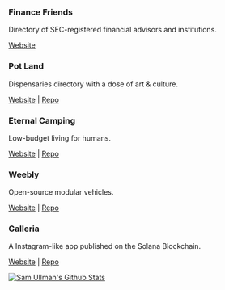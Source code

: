 

### Finance Friends
Directory of SEC-registered financial advisors and institutions. 

[Website](https://financefriends.org/)



### Pot Land
Dispensaries directory with a dose of art & culture. 

[Website](https://pot.land) | [Repo](https://github.com/samullman/potland)


### Eternal Camping
Low-budget living for humans. 

[Website](https://weebly.vercel.app) | [Repo](https://github.com/samullman/weebly)

### Weebly
Open-source modular vehicles. 

[Website](https://weebly.vercel.app) | [Repo](https://github.com/samullman/weebly)


### Galleria
A Instagram-like app published on the Solana Blockchain. 

[Website](https://galleria-kappa.vercel.app) | [Repo](https://github.com/samullman/galleria)


[![Sam Ullman's Github Stats](https://github-readme-stats.vercel.app/api?username=samullman)](https://github.com/samullman)


<!--
**samullman/samullman** is a ✨ _special_ ✨ repository because its `README.md` (this file) appears on your GitHub profile.

Here are some ideas to get you started:

- 🔭 I’m currently working on ...
- 🌱 I’m currently learning ...
- 👯 I’m looking to collaborate on ...
- 🤔 I’m looking for help with ...
- 💬 Ask me about ...
- 📫 How to reach me: ...
- 😄 Pronouns: ...
- ⚡ Fun fact: ...
-->
